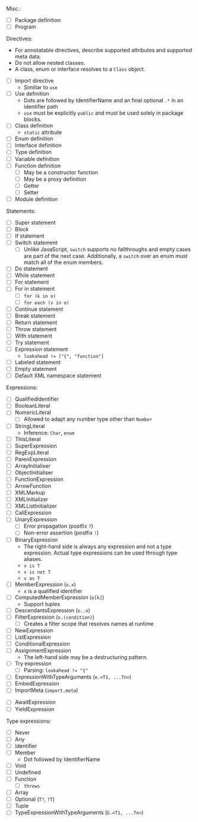 Misc.:

* [ ] Package definition
* [ ] Program

Directives:

* For annotatable directives, describe supported attributes and supported meta data.
* Do not allow nested classes.
* A class, enum or interface resolves to a `Class` object.
* [ ] Import directive
  * Similiar to `use`
* [ ] Use definition
  * Dots are followed by IdentifierName and an final optional `.*` in an identifier path
  * `use` must be explicitly `public` and must be used solely in package blocks.
* [ ] Class definition
  * `static` attribute
* [ ] Enum definition
* [ ] Interface definition
* [ ] Type definition
* [ ] Variable definition
* [ ] Function definition
  * [ ] May be a constructor function
  * [ ] May be a proxy definition
  * [ ] Getter
  * [ ] Setter
* [ ] Module definition

Statements:

* [ ] Super statement
* [ ] Block
* [ ] If statement
* [ ] Switch statement
  * [ ] Unlike JavaScript, `switch` supports no fallthroughs and empty cases are part of the next case. Additionally, a `switch` over an enum must match all of the enum members.
* [ ] Do statement
* [ ] While statement
* [ ] For statement
* [ ] For in statement
  * [ ] `for (k in o)`
  * [ ] `for each (v in o)`
* [ ] Continue statement
* [ ] Break statement
* [ ] Return statement
* [ ] Throw statement
* [ ] With statement
* [ ] Try statement
* [ ] Expression statement
  * `lookahead != ["{", "function"]`
* [ ] Labeled statement
* [ ] Empty statement
* [ ] Default XML namespace statement

Expressions:

* [ ] QualifiedIdentifier
* [ ] BooleanLiteral
* [ ] NumericLiteral
  * [ ] Allowed to adapt any number type other than `Number`
* [ ] StringLiteral
  * Inference: `Char`, `enum`
* [ ] ThisLiteral
* [ ] SuperExpression
* [ ] RegExpLiteral
* [ ] ParenExpression
* [ ] ArrayInitialiser
* [ ] ObjectInitialiser
* [ ] FunctionExpression
* [ ] ArrowFunction
* [ ] XMLMarkup
* [ ] XMLInitializer
* [ ] XMLListInitializer
* [ ] CallExpression
* [ ] UnaryExpression
  * [ ] Error propagation (postfix `?`)
  * [ ] Non-error assertion (postfix `!`)
* [ ] BinaryExpression
  * The right-hand side is always any expression and not a type expression. Actual type expressions can be used through type aliases.
  * `v is T`
  * `v is not T`
  * `v as T`
* [ ] MemberExpression (`o.x`)
  * `x` is a qualified identifier
* [ ] ComputedMemberExpression (`o[k]`)
  * Support tuples
* [ ] DescendantsExpression (`o..x`)
* [ ] FilterExpression (`o.(condition)`)
  * [ ] Creates a filter scope that resolves names at runtime
* [ ] NewExpression
* [ ] ListExpression
* [ ] ConditionalExpression
* [ ] AssignmentExpression
  * The left-hand side may be a destructuring pattern.
* [ ] Try expression
  * [ ] Parsing: `lookahead != "{"`
* [ ] ExpressionWithTypeArguments (`e.<T1, ...Tn>`)
* [ ] EmbedExpression
* [ ] ImportMeta (`import.meta`)
- [ ] AwaitExpression
- [ ] YieldExpression

Type expressions:

* [ ] Never
* [ ] Any
* [ ] Identifier
* [ ] Member
  * Dot followed by IdentifierName
* [ ] Void
* [ ] Undefined
* [ ] Function
  * [ ] `throws`
* [ ] Array
* [ ] Optional (`T?`, `?T`)
* [ ] Tuple
* [ ] TypeExpressionWithTypeArguments (`G.<T1, ...Tn>`)